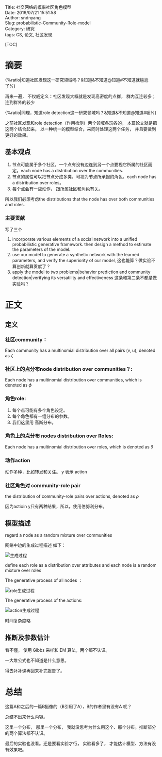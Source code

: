 Title: 社交网络的概率社区角色模型   
Date: 2016/07/21 15:51:58       
Author: sndnyang  
Slug:  probabilistic-Community-Role-model  
Category: 研究  
tags: CS, 论文, 社区发现  

[TOC]

# 摘要

{%ratio|知道社区发现这一研究领域吗？&知道&不知道@知道#不知道就尴尬了%}

再来一遍， 不权威定义：社区发现大概就是发现高密度的点群， 群内互连较多；连到群外的较少

{%ratio|同理，知道role detection这一研究领域吗？&知道&不知道@知道#呃%}

之前社区发现和role detection（作用检测）两个领域各玩各的， 本篇论文就是把这两个结合起来， 以一种统一的模型结合，来同时处理这两个任务， 并且要做到更好的效果。

## 基本观点

1. 节点可能属于多个社区，一个点有没有边连到另一个点要视它所属的社区而定。each node has a distribution over the communities.
2. 节点的属性可以把节点分成多类，可视为节点所承担的角色。each node has a distribution over roles。
3. 每个点会有一些动作， 跟所属社区和角色有关。

所以我们必须考虑the distributions that the node has over both communities and roles.

### 主要贡献

写了三个

1. incorporate various elements of a social network into a unified probabilistic generative framework. then design a method to estimate the parameters of the model.
2. use our model to generate a synthetic network with the learned parameters, and verify the superiority of our model, 这也能算？做实验不算创新就算贡献了？
3. apply the model to two problems|behavior prediction and community detection|verifying its versatility and effectiveness 这条和第二条不都是做实验吗？

# 正文

## 定义

### 社区community： 

Each community has a multinomial distribution over all pairs (v, u), denoted as $\zeta$

### 社区上的点分布node distribution over communities？:

Each node has a multinomial distribution over communities, which is denoted as $\phi$

### 角色role:

1. 每个点可能有多个角色设定。
2. 每个角色都有一组分布的参数。
3. 我们这里用 高斯分布。

### 角色上的点分布 nodes distribution over Roles:

Each node has a multinomial distribution over roles, which is denoted as $\theta$

### 动作action

动作多种，比如转发和关注。 y 表示 action

### 社区角色对 community-role pair

the distribution of community-role pairs over actions, denoted as $\rho$

因为actioin y只有两种结果，所以，使用伯努利分布。

## 模型描述

regard a node as a random mixture over communities

网络中边的生成过程描述 如下：

![生成过程](http://7xt8es.com1.z0.glb.clouddn.com/paper/communityRole/%E7%94%9F%E6%88%90%E8%BF%87%E7%A8%8B%E6%8F%8F%E8%BF%B0.png)

define each role as a distribution over attributes and each node is a random mixture over roles

The generative process of all nodes ：

![role生成过程](http://7xt8es.com1.z0.glb.clouddn.com/paper/communityRole/role%E7%94%9F%E6%88%90%E8%BF%87%E7%A8%8B%E6%8F%8F%E8%BF%B0.png)

The generative process of the actions:

![action生成过程](http://7xt8es.com1.z0.glb.clouddn.com/paper/communityRole/action%E7%94%9F%E6%88%90%E8%BF%87%E7%A8%8B%E6%8F%8F%E8%BF%B0.png)

时间复杂度略

## 推断及参数估计

看不懂。 使用 Gibbs 采样和 EM 算法，两个都不认识。

一大堆公式也不知道是什么意思。

得去补补课再回来补完报告了。

# 总结

这篇A和之后的一篇B挺像的（B引用了A），B的作者里有没有A 呢？

总结不出来什么内容。

这里一个分布， 那里一个分布， 我就没思考为什么用这个、那个分布。推断部分的两个算法都不认识。

最后的实验也没看。还是要看实验才行， 实验看多了， 才能估计模型、方法有没有效果吧。

